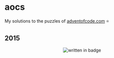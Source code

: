 # aocs
 
My solutions to the puzzles of [adventofcode.com](https://adventofcode.com) ⭐ 

## 2015

<p align="center">
  <img src="https://img.shields.io/badge/WRITTEN%20IN-JAVASCRIPT-yellow" alt="written in badge">
</p>
